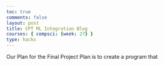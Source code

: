 ```yaml
---
toc: true
comments: false
layout: post
title: CPT ML Integration Blog
courses: { compsci: {week: 27} }
type: hacks
---
```




Our Plan for the Final Project Plan is to create a program that